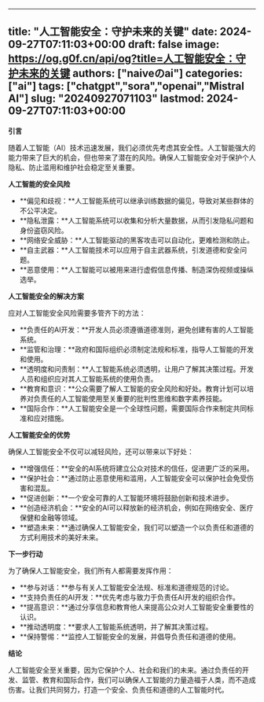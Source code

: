 
---
title: "人工智能安全：守护未来的关键"
date: 2024-09-27T07:11:03+00:00
draft: false
image: https://og.g0f.cn/api/og?title=人工智能安全：守护未来的关键
authors: ["naiveのai"]
categories: ["ai"]
tags: ["chatgpt","sora","openai","Mistral AI"]
slug: "20240927071103"
lastmod: 2024-09-27T07:11:03+00:00
---
**引言**

随着人工智能（AI）技术迅速发展，我们必须优先考虑其安全性。人工智能强大的能力带来了巨大的机会，但也带来了潜在的风险。确保人工智能安全对于保护个人隐私、防止滥用和维护社会稳定至关重要。

**人工智能的安全风险**

* **偏见和歧视：**人工智能系统可以继承训练数据的偏见，导致对某些群体的不公平决定。
* **隐私泄露：**人工智能系统可以收集和分析大量数据，从而引发隐私问题和身份盗窃风险。
* **网络安全威胁：**人工智能驱动的黑客攻击可以自动化，更难检测和防止。
* **自主武器：**人工智能技术可以应用于自主武器系统，引发道德和安全问题。
* **恶意使用：**人工智能可以被用来进行虚假信息传播、制造深伪视频或操纵选举。

**人工智能安全的解决方案**

应对人工智能安全风险需要多管齐下的方法：

* **负责任的AI开发：**开发人员必须遵循道德准则，避免创建有害的人工智能系统。
* **监管和治理：**政府和国际组织必须制定法规和标准，指导人工智能的开发和使用。
* **透明度和问责制：**人工智能系统必须透明，让用户了解其决策过程。开发人员和组织应对其人工智能系统的使用负责。
* **教育和意识：**公众需要了解人工智能的安全风险和好处。教育计划可以培养对负责任的人工智能使用至关重要的批判性思维和数字素养技能。
* **国际合作：**人工智能安全是一个全球性问题，需要国际合作来制定共同标准和应对措施。

**人工智能安全的优势**

确保人工智能安全不仅可以减轻风险，还可以带来以下好处：

* **增强信任：**安全的AI系统将建立公众对技术的信任，促进更广泛的采用。
* **保护社会：**通过防止恶意使用和滥用，人工智能安全可以保护社会免受伤害和混乱。
* **促进创新：**一个安全可靠的人工智能环境将鼓励创新和技术进步。
* **创造经济机会：**安全的AI可以释放新的经济机会，例如在网络安全、医疗保健和金融等领域。
* **塑造未来：**通过确保人工智能安全，我们可以塑造一个以负责任和道德的方式利用技术的美好未来。

**下一步行动**

为了确保人工智能安全，我们所有人都需要发挥作用：

* **参与对话：**参与有关人工智能安全法规、标准和道德规范的讨论。
* **支持负责任的AI开发：**优先考虑与致力于负责任AI开发的组织合作。
* **提高意识：**通过分享信息和教育他人来提高公众对人工智能安全重要性的认识。
* **推动透明度：**要求人工智能系统透明，并了解其决策过程。
* **保持警惕：**监控人工智能安全的发展，并倡导负责任和道德的使用。

**结论**

人工智能安全至关重要，因为它保护个人、社会和我们的未来。通过负责任的开发、监管、教育和国际合作，我们可以确保人工智能的力量造福于人类，而不造成伤害。让我们共同努力，打造一个安全、负责任和道德的人工智能时代。